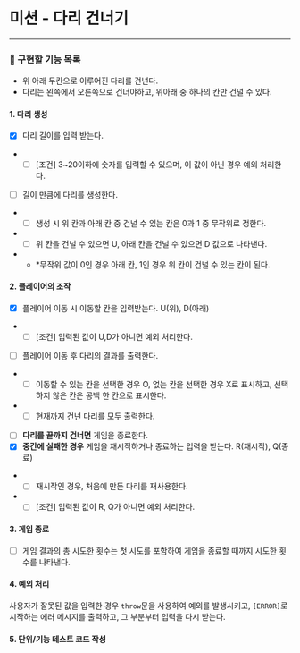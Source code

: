 # 미션 - 다리 건너기

---

### 🚀 구현할 기능 목록

- 위 아래 두칸으로 이루어진 다리를 건넌다.
- 다리는 왼쪽에서 오른쪽으로 건너야하고, 위아래 중 하나의 칸만 건널 수 있다.

#### 1. 다리 생성

- [x] 다리 길이를 입력 받는다.
- - [ ] [조건] 3~20이하에 숫자를 입력할 수 있으며, 이 값이 아닌 경우 예외 처리한다.

- [ ] 길이 만큼에 다리를 생성한다.
- - [ ] 생성 시 위 칸과 아래 칸 중 건널 수 있는 칸은 0과 1 중 무작위로 정한다.
- - [ ] 위 칸을 건널 수 있으면 U, 아래 칸을 건널 수 있으면 D 값으로 나타낸다.
- - \*무작위 값이 0인 경우 아래 칸, 1인 경우 위 칸이 건널 수 있는 칸이 된다.

#### 2. 플레이어의 조작

- [x] 플레이어 이동 시 이동할 칸을 입력받는다. U(위), D(아래)
- - [ ] [조건] 입력된 값이 U,D가 아니면 예외 처리한다.
- [ ] 플레이어 이동 후 다리의 결과를 출력한다.
- - [ ] 이동할 수 있는 칸을 선택한 경우 O, 없는 칸을 선택한 경우 X로 표시하고, 선택하지 않은 칸은 공백 한 칸으로 표시한다.
- - [ ] 현재까지 건넌 다리를 모두 출력한다.

- [ ] **다리를 끝까지 건너면** 게임을 종료한다.
- [x] **중간에 실패한 경우** 게임을 재시작하거나 종료하는 입력을 받는다. R(재시작), Q(종료)
- - [ ] 재시작인 경우, 처음에 만든 다리를 재사용한다.
- - [ ] [조건] 입력된 값이 R, Q가 아니면 예외 처리한다.

#### 3. 게임 종료

- [ ] 게임 결과의 총 시도한 횟수는 첫 시도를 포함하여 게임을 종료할 때까지 시도한 횟수를 나타낸다.

#### 4. 예외 처리

사용자가 잘못된 값을 입력한 경우 `throw`문을 사용하여 예외를 발생시키고, `[ERROR]`로 시작하는 에러 메시지를 출력하고, 그 부분부터 입력을 다시 받는다.

#### 5. 단위/기능 테스트 코드 작성

